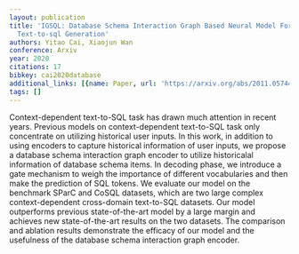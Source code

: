 ```yaml
---
layout: publication
title: 'IGSQL: Database Schema Interaction Graph Based Neural Model For Context-dependent
  Text-to-sql Generation'
authors: Yitao Cai, Xiaojun Wan
conference: Arxiv
year: 2020
citations: 17
bibkey: cai2020database
additional_links: [{name: Paper, url: 'https://arxiv.org/abs/2011.05744'}]
tags: []
---
```

Context-dependent text-to-SQL task has drawn much attention in recent years.
Previous models on context-dependent text-to-SQL task only concentrate on
utilizing historical user inputs. In this work, in addition to using encoders
to capture historical information of user inputs, we propose a database schema
interaction graph encoder to utilize historicalal information of database
schema items. In decoding phase, we introduce a gate mechanism to weigh the
importance of different vocabularies and then make the prediction of SQL
tokens. We evaluate our model on the benchmark SParC and CoSQL datasets, which
are two large complex context-dependent cross-domain text-to-SQL datasets. Our
model outperforms previous state-of-the-art model by a large margin and
achieves new state-of-the-art results on the two datasets. The comparison and
ablation results demonstrate the efficacy of our model and the usefulness of
the database schema interaction graph encoder.